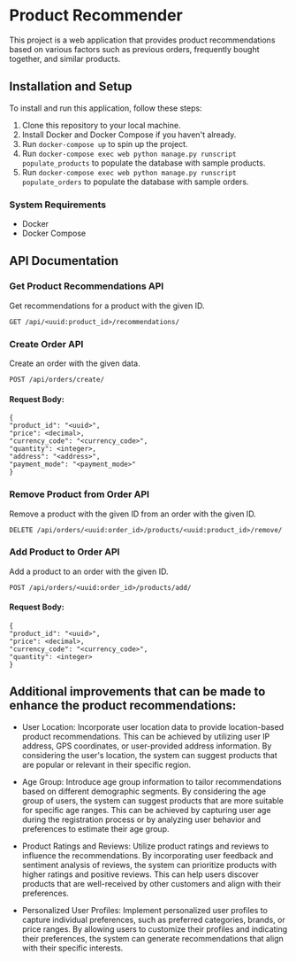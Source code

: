 # Product Recommender

This project is a web application that provides product recommendations based on various factors such as previous orders, frequently bought together, and similar products.

## Installation and Setup

To install and run this application, follow these steps:

1. Clone this repository to your local machine.
2. Install Docker and Docker Compose if you haven't already.
3. Run `docker-compose up` to spin up the project.
4. Run `docker-compose exec web python manage.py runscript populate_products` to populate the database with sample products.
5. Run `docker-compose exec web python manage.py runscript populate_orders` to populate the database with sample orders.

### System Requirements

- Docker
- Docker Compose

## API Documentation

### Get Product Recommendations API
Get recommendations for a product with the given ID.

`GET /api/<uuid:product_id>/recommendations/`

### Create Order API
Create an order with the given data.

`POST /api/orders/create/`

#### Request Body:
```
{
"product_id": "<uuid>",
"price": <decimal>,
"currency_code": "<currency_code>",
"quantity": <integer>,
"address": "<address>",
"payment_mode": "<payment_mode>"
}
```

### Remove Product from Order API
Remove a product with the given ID from an order with the given ID.

`DELETE /api/orders/<uuid:order_id>/products/<uuid:product_id>/remove/`

### Add Product to Order API
Add a product to an order with the given ID.

`POST /api/orders/<uuid:order_id>/products/add/`

#### Request Body:
```
{
"product_id": "<uuid>",
"price": <decimal>,
"currency_code": "<currency_code>",
"quantity": <integer>
}
```

## Additional improvements that can be made to enhance the product recommendations:

- User Location: Incorporate user location data to provide location-based product recommendations. This can be achieved by utilizing user IP address, GPS coordinates, or user-provided address information. By considering the user's location, the system can suggest products that are popular or relevant in their specific region.

- Age Group: Introduce age group information to tailor recommendations based on different demographic segments. By considering the age group of users, the system can suggest products that are more suitable for specific age ranges. This can be achieved by capturing user age during the registration process or by analyzing user behavior and preferences to estimate their age group.

- Product Ratings and Reviews: Utilize product ratings and reviews to influence the recommendations. By incorporating user feedback and sentiment analysis of reviews, the system can prioritize products with higher ratings and positive reviews. This can help users discover products that are well-received by other customers and align with their preferences.

- Personalized User Profiles: Implement personalized user profiles to capture individual preferences, such as preferred categories, brands, or price ranges. By allowing users to customize their profiles and indicating their preferences, the system can generate recommendations that align with their specific interests.
